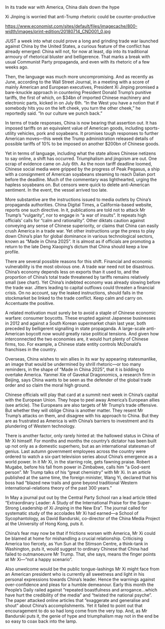 In its trade war with America, China dials down the hype

Xi Jinping is worried that anti-Trump rhetoric could be counter-productive

https://www.economist.com/sites/default/files/imagecache/800-width/images/print-edition/20180714_CND001_0.jpg


JUST a week into what could prove a long and grinding trade war launched against China by the United States, a curious feature of the conflict has already emerged: China will not, for now at least, dip into its traditional armoury of rhetorical bluster and belligerence. That marks a break with usual Communist Party propaganda, and even with its rhetoric of a few weeks ago.

Then, the language was much more uncompromising. And as recently as June, according to the Wall Street Journal, in a meeting with a score of mainly American and European executives, President Xi Jinping promised a bare-knuckle approach in countering President Donald Trump’s punitive tariffs, the first of which, on $34bn of imported Chinese machinery and electronic parts, kicked in on July 6th. “In the West you have a notion that if somebody hits you on the left cheek, you turn the other cheek,” he reportedly said. “In our culture we punch back.”

In terms of trade responses, China is now bearing that assertion out. It has imposed tariffs on an equivalent value of American goods, including sports-utility vehicles, pork and soyabeans. It promises tough responses to further American moves—this week the Trump administration released details of possible tariffs of 10% to be imposed on another $200bn of Chinese goods.

Yet in terms of language, including what the state allows Chinese netizens to say online, a shift has occurred. Triumphalism and jingoism are out. One scrap of evidence came on July 6th. As the noon tariff deadline loomed, Chinese social media were gripped by the progress of Peak Pegasus, a ship with a consignment of American soyabeans steaming to reach Dalian port before the deadline. Much of the commentary was lighthearted, urging the hapless soyabeans on. But censors were quick to delete anti-American sentiment. In the event, the vessel arrived too late.

More substantive are the instructions issued to media outlets by China’s propaganda authorities. China Digital Times, a California-based website, reports one such directive. In it, publications are told not to attack Mr Trump’s “vulgarity”, nor to engage in “a war of insults”. It repeats high officials’ calls for “calm and rationality”. Other diktats caution against conveying any sense of Chinese superiority, or claims that China can easily crush America in a trade war. Yet other instructions urge the press to play down China’s plan for global dominance in various technological sectors, known as “Made in China 2025”. It is almost as if officials are promoting a return to the late Deng Xiaoping’s dictum that China should keep a low profile.

There are several possible reasons for this shift. Financial and economic vulnerability is the most obvious one. A trade war need not be disastrous. China’s economy depends less on exports than it used to, and the proportion of China’s total trade threatened by tariffs remains relatively small (see chart). Yet China’s indebted economy was already slowing before the trade war. Jitters leading to capital outflows could threaten a financial crisis. On no account, say the leaked instructions, should falls in the stockmarket be linked to the trade conflict. Keep calm and carry on. Accentuate the positive.

A related motivation must surely be to avoid a staple of Chinese economic warfare: consumer boycotts. These erupted against Japanese businesses in 2012 and against a South Korean supermarket chain last year, both preceded by belligerent signalling in state propaganda. A large-scale anti-American boycott now would greatly raise political tensions. And given how interconnected the two economies are, it would hurt plenty of Chinese firms, too. For example, a Chinese state entity controls McDonald’s franchises in the country.

Overseas, China wishes to win allies in its war by appearing statesmanlike, an image that would be undermined by shrill rhetoric—or too many reminders, in the shape of “Made in China 2025”, that it is bidding to overtake America. Yanmei Xie of Gavekal Dragonomics, a research firm in Beijing, says China wants to be seen as the defender of the global trade order and so claim the moral high ground.

Chinese officials will play that card at a summit next week in China’s capital with the European Union. They hope to peel away America’s European allies (see article). The Europeans are also targets of Mr Trump’s trade offensive. But whether they will oblige China is another matter. They resent Mr Trump’s attacks on them, and disagree with his approach to China. But they are as frustrated as America is with China’s barriers to investment and its plundering of Western technology.

There is another factor, only rarely hinted at: the hallowed status in China of Mr Xi himself. For months and months the country’s dictator has been built up not only as a domestic superhero, but as an international statesman of genius. Last autumn government employees across the country were ordered to watch a six-part television series about China’s emergence as a world power. In it Mr Xi, in the starring role, gets fawning praise. Robert Mugabe, before his fall from power in Zimbabwe, calls him “a God-sent person”. Mr Trump talks of his “great chemistry” with Mr Xi. In an article published at the same time, the foreign minister, Wang Yi, declared that his boss had “blazed new trails and gone beyond traditional Western international-relations theory of the past 300 years.”

In May a journal put out by the Central Party School ran a lead article titled “Extraordinary Leader: A Study of the International Praise for the Super-Strong Leadership of Xi Jinping in the New Era”. The journal called for systematic study of the accolades Mr Xi had earned—a School of Sycophantology, as David Bandurski, co-director of the China Media Project at the University of Hong Kong, puts it.

China’s fear may now be that if frictions worsen with America, Mr Xi could be blamed at home for mishandling a crucial relationship. Criticising America too fiercely, as Yun Sun at the Stimson Centre, a think-tank in Washington, puts it, would suggest to ordinary Chinese that China had failed to outmanoeuvre Mr Trump. That, she says, means the finger points at Mr Xi—“not a happy scenario”.

Also unwelcome would be the public tongue-lashings Mr Xi might face from an American president who is currently all sweetness and light in his personal expressions towards China’s leader. Hence the warnings against over-confidence and pleas for a humble demeanour. Early this month the People’s Daily railed against “repeated boastfulness and arrogance…which have hurt the credibility of the media” and “twisted the national psyche”. The paper attacked online articles that “exaggerate and generalise and shout” about China’s accomplishments. Yet it failed to point out that encouragement to do so had long come from the very top. And, as Mr Bandurski puts it, the genie of hype and triumphalism may not in the end be so easy to coax back into the lamp.
